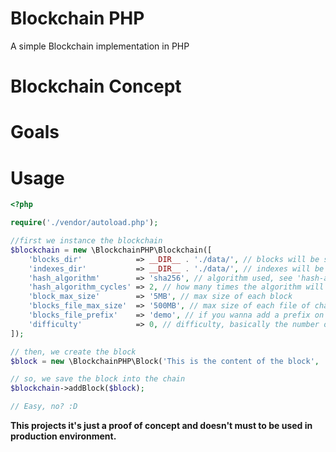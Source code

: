 # Blockchain PHP

A simple Blockchain implementation in PHP

Blockchain Concept
==================

Goals
=====

Usage
=====

```php
<?php

require('./vendor/autoload.php');

//first we instance the blockchain
$blockchain = new \BlockchainPHP\Blockchain([
    'blocks_dir'            => __DIR__ . './data/', // blocks will be saved here
    'indexes_dir'           => __DIR__ . './data/', // indexes will be saved here too
    'hash_algorithm'        => 'sha256', // algorithm used, see 'hash-algos' function
    'hash_algorithm_cycles' => 2, // how many times the algorithm will be run over the data
    'block_max_size'        => '5MB', // max size of each block
    'blocks_file_max_size'  => '500MB', // max size of each file of chain
    'blocks_file_prefix'    => 'demo', // if you wanna add a prefix on files names
    'difficulty'            => 0, // difficulty, basically the number of zeros at beginning of block's hash
]);

// then, we create the block
$block = new \BlockchainPHP\Block('This is the content of the block', 'hashofmerkleroot');

// so, we save the block into the chain
$blockchain->addBlock($block);

// Easy, no? :D

```


**This projects it's just a proof of concept and doesn't must to be used in production environment.**
